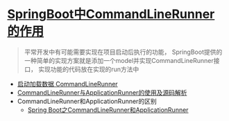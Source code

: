 
# [SpringBoot中CommandLineRunner的作用](https://www.cnblogs.com/myblogs-miller/p/9046425.html)
> 平常开发中有可能需要实现在项目启动后执行的功能，
SpringBoot提供的一种简单的实现方案就是添加一个model并实现CommandLineRunner接口，
实现功能的代码放在实现的run方法中

- [启动加载数据 CommandLineRunner](https://www.jianshu.com/p/fadf1b0a3816)
- [CommandLineRunner与ApplicationRunner的使用及源码解析](https://blog.csdn.net/qq_26323323/article/details/80856973)
- CommandLineRunner和ApplicationRunner的区别
    - [Spring Boot之CommandLineRunner和ApplicationRunner](https://www.iteye.com/blog/412887952-qq-com-2353151)